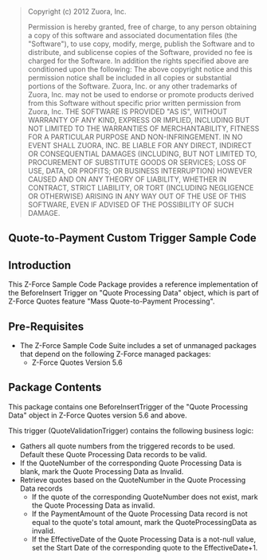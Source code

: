 > Copyright (c) 2012 Zuora, Inc.
> 
> Permission is hereby granted, free of
> charge, to any person obtaining a copy
> of  this software and associated
> documentation files (the "Software"),
> to use copy,  modify, merge, publish
> the Software and to distribute, and
> sublicense copies of  the Software,
> provided no fee is charged for the
> Software.  In addition the rights
> specified above are conditioned upon
> the following: The above copyright
> notice and this permission notice
> shall be included in all copies or
> substantial portions of the Software.
> Zuora, Inc. or any other trademarks of
> Zuora, Inc.  may not be used to
> endorse or promote products derived
> from this Software without specific
> prior written permission from Zuora,
> Inc. THE SOFTWARE IS PROVIDED "AS IS",
> WITHOUT WARRANTY OF ANY KIND, EXPRESS
> OR IMPLIED, INCLUDING BUT NOT LIMITED
> TO THE WARRANTIES OF MERCHANTABILITY,
> FITNESS FOR A PARTICULAR PURPOSE AND
> NON-INFRINGEMENT. IN NO EVENT SHALL
> ZUORA, INC. BE LIABLE FOR ANY DIRECT,
> INDIRECT OR CONSEQUENTIAL DAMAGES
> (INCLUDING, BUT NOT LIMITED TO,
> PROCUREMENT OF SUBSTITUTE GOODS OR
> SERVICES; LOSS OF USE, DATA, OR
> PROFITS; OR BUSINESS INTERRUPTION)
> HOWEVER CAUSED AND ON ANY THEORY OF
> LIABILITY, WHETHER IN CONTRACT, STRICT
> LIABILITY, OR TORT (INCLUDING
> NEGLIGENCE OR OTHERWISE) ARISING IN
> ANY WAY OUT OF THE USE OF THIS
> SOFTWARE, EVEN IF ADVISED OF THE
> POSSIBILITY OF SUCH DAMAGE.

**Quote-to-Payment Custom Trigger Sample Code**
--

**Introduction**
--

This Z-Force Sample Code Package provides a reference implementation of the BeforeInsert Trigger on "Quote Processing Data" object, which is part of Z-Force Quotes feature "Mass Quote-to-Payment Processing".

**Pre-Requisites**
--

* The Z-Force Sample Code Suite includes a set of unmanaged packages that depend on the following Z-Force managed packages:
  * Z-Force Quotes Version 5.6

**Package Contents**
--

This package contains one BeforeInsertTrigger of the "Quote Processing Data" object in Z-Force Quotes version 5.6 and above.

This trigger (QuoteValidationTrigger) contains the following business logic:
* Gathers all quote numbers from the triggered records to be used. Default these Quote Processing Data records to be valid.
* If the QuoteNumber of the corresponding Quote Processing Data is blank, mark the Quote Processing Data as Invalid.
* Retrieve quotes based on the QuoteNumber in the Quote Processing Data records
  * If the quote of the corresponding QuoteNumber does not exist, mark the Quote Processing Data as invalid.
  * If the PaymentAmount of the Quote Processing Data record is not equal to the quote's total amount, mark the QuoteProcessingData as invalid.
  * If the EffectiveDate of the Quote Processing Data is a not-null value, set the Start Date of the corresponding quote to the EffectiveDate+1.

